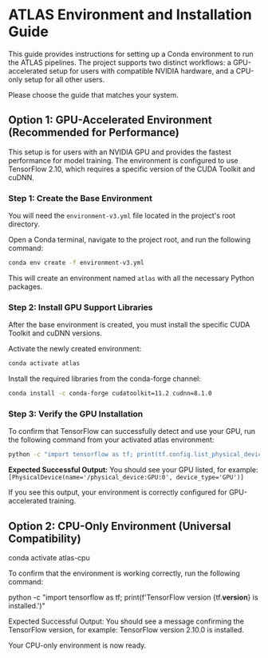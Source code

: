 # ATLAS Environment and Installation Guide

This guide provides instructions for setting up a Conda environment to run the ATLAS pipelines. The project supports two distinct workflows: a GPU-accelerated setup for users with compatible NVIDIA hardware, and a CPU-only setup for all other users.

Please choose the guide that matches your system.

## Option 1: GPU-Accelerated Environment (Recommended for Performance)

This setup is for users with an NVIDIA GPU and provides the fastest performance for model training. The environment is configured to use TensorFlow 2.10, which requires a specific version of the CUDA Toolkit and cuDNN.

### Step 1: Create the Base Environment

You will need the `environment-v3.yml` file located in the project's root directory.

Open a Conda terminal, navigate to the project root, and run the following command:

```bash
conda env create -f environment-v3.yml
```

This will create an environment named `atlas` with all the necessary Python packages.

### Step 2: Install GPU Support Libraries

After the base environment is created, you must install the specific CUDA Toolkit and cuDNN versions.

Activate the newly created environment:

```bash
conda activate atlas
```

Install the required libraries from the conda-forge channel:

```bash
conda install -c conda-forge cudatoolkit=11.2 cudnn=8.1.0
```

### Step 3: Verify the GPU Installation

To confirm that TensorFlow can successfully detect and use your GPU, run the following command from your activated atlas environment:

```bash
python -c "import tensorflow as tf; print(tf.config.list_physical_devices('GPU'))"
```

**Expected Successful Output:**
You should see your GPU listed, for example: `[PhysicalDevice(name='/physical_device:GPU:0', device_type='GPU')]`

If you see this output, your environment is correctly configured for GPU-accelerated training.

## Option 2: CPU-Only Environment (Universal Compatibility)

conda activate atlas-cpu

To confirm that the environment is working correctly, run the following command:

python -c "import tensorflow as tf; print(f'TensorFlow version {tf.__version__} is installed.')"

Expected Successful Output:
You should see a message confirming the TensorFlow version, for example: TensorFlow version 2.10.0 is installed.

Your CPU-only environment is now ready.